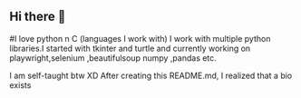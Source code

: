 ## Hi there 👋
#I love python n C (languages I work with)
I work with multiple python libraries.I started with tkinter and turtle and currently working on playwright,selenium ,beautifulsoup numpy ,pandas etc.

I am self-taught btw XD
After creating this README.md, I realized that a bio exists
